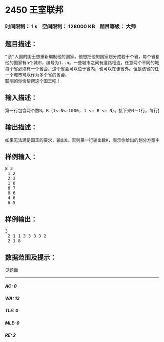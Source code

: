 # 2450 王室联邦   
### 时间限制： 1 s&nbsp;&nbsp;&nbsp;&nbsp;空间限制： 128000 KB&nbsp;&nbsp;&nbsp;&nbsp;题目等级： 大师  
## 题目描述：  

<pre>
“余”人国的国王想重新编制他的国家。他想把他的国家划分成若干个省，每个省都由他们王室联邦的一个成员来管理。
他的国家有n个城市，编号为1..n。一些城市之间有道路相连，任意两个不同的城市之间有且仅有一条直接或间接的道路。为了防止管理太过分散，每个省至少要有B个城市，为了能有效的管理，每个省最多只有3B个城市。
每个省必须有一个省会，这个省会可以位于省内，也可以在该省外。但是该省的任意一个城市到达省会所经过的道路上的城市（除了最后一个城市，即该省省会）都必须属于该省。
一个城市可以作为多个省的省会。
聪明的你快帮帮这个国王吧！
</pre>
  
  
## 输入描述：  

<pre>
第一行包含两个数N，B（1<=N<=1000, 1 <= B <= N）。接下来N－1行，每行描述一条边，包含两个数，即这条边连接的两个城市的编号。
</pre>
  
  
## 输出描述：  

<pre>
如果无法满足国王的要求，输出0。否则第一行输出数K，表示你给出的划分方案中省的个数，编号为1..K。第二行输出N个数，第I个数表示编号为I的城市属于的省的编号，第三行输出K个数，表示这K个省的省会的城市编号，如果有多种方案，你可以输出任意一种。
</pre>
  
  
## 样例输入：  

<pre>
8 2   
 1 2   
 2 3   
 1 8   
 8 7   
 8 6   
 4 6   
 6 5 
</pre>
  
  
## 样例输出：  

<pre>
3   
 2 1 1 3 3 3 3 2   
 2 1 8 
</pre>
  
  
## 数据范围及提示：  

<pre>
见题面
</pre>
  
  
***  

##### AC: 0  
##### WA: 13  
##### TLE: 0  
##### MLE: 0  
##### RE: 2  
